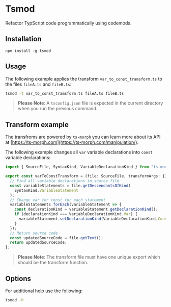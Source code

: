 # Tsmod

Refactor TypScript code programmatically using codemods.

## Installation

```
npm install -g tsmod
```

## Usage

The following example applies the transform `var_to_const_tramsform.ts` to the files `fileA.ts` and `fileB.ts`:

```sh
tsmod -t var_to_const_tramsform.ts fileA.ts fileB.ts
```

> **Please Note**: A `tsconfig.json` file is expected in the current directory when you run the previous command.

## Transform example

The transfroms are powered by `ts-morph` you can learn more about its API at [https://ts-morph.com](https://ts-morph.com/manipulation/).

The following example changes all `var` variable declarations into `const` variable declarations:

```ts
import { SourceFile, SyntaxKind, VariableDeclarationKind } from "ts-morph";

export const varToConstTransform = (file: SourceFile, transformArgs: {}) => {
  // Find all variable declarations in source file
  const variableStatements = file.getDescendantsOfKind(
    SyntaxKind.VariableStatement
  );
  // Change var for const for each statement
  variableStatements.forEach(variableStatement => {
    const declarationKind = variableStatement.getDeclarationKind();
    if (declarationKind === VariableDeclarationKind.Var) {
      variableStatement.setDeclarationKind(VariableDeclarationKind.Const);
    }
  });
  // Return source code
  const updatedSourceCode = file.getText();
  return updatedSourceCode;
};
```

> **Please Note**: The transform file must have one unique export which should be the transform function.

## Options

For additional help use the following:

```sh
tsmod -h
```
